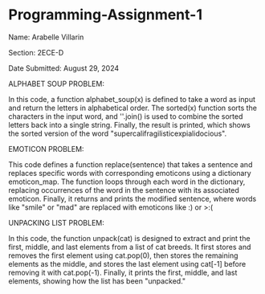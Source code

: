 # Programming-Assignment-1

Name: Arabelle Villarin  

Section: 2ECE-D

Date Submitted: August 29, 2024


ALPHABET SOUP PROBLEM:

In this code, a function alphabet_soup(x) is defined to take a word as input and return the letters in alphabetical order. The sorted(x) function sorts the characters in the input word, and ''.join() is used to combine the sorted letters back into a single string. Finally, the result is printed, which shows the sorted version of the word "supercalifragilisticexpialidocious".


EMOTICON PROBLEM:

This code defines a function replace(sentence) that takes a sentence and replaces specific words with corresponding emoticons using a dictionary emoticon_map. The function loops through each word in the dictionary, replacing occurrences of the word in the sentence with its associated emoticon. Finally, it returns and prints the modified sentence, where words like "smile" or "mad" are replaced with emoticons like :) or >:(


UNPACKING LIST PROBLEM:

In this code, the function unpack(cat) is designed to extract and print the first, middle, and last elements from a list of cat breeds. It first stores and removes the first element using cat.pop(0), then stores the remaining elements as the middle, and stores the last element using cat[-1] before removing it with cat.pop(-1). Finally, it prints the first, middle, and last elements, showing how the list has been "unpacked."
